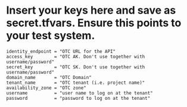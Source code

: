 # Insert your keys here and save as secret.tfvars. Ensure this points to your test system.

```
identity_endpoint = "OTC URL for the API"
access_key        = "OTC AK. Don't use together with username/password"
secret_key        = "OTC SK. Don't use together with username/password"
domain_name       = "OTC Domain"
tenant_name       = "OTC tenant (i.e. project name)"
availability_zone = "OTC zone"
username          = "user name to log on at the tenant"
password          = "password to log on at the tenant"
```

